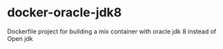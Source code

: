 # docker-oracle-jdk8
Dockerfile project for building a mix container with oracle jdk 8 instead of Open jdk
